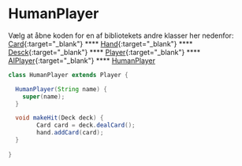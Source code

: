 # HumanPlayer

Vælg at åbne koden for en af bibliotekets andre klasser her nedenfor:   
[Card](Card.md){:target="_blank"}  ****  [Hand](Hand.md){:target="_blank"} **** [Desck](Deck.md){:target="_blank"} **** [Player](Player.md){:target="_blank"} **** [AIPlayer](PlayerComputer.md){:target="_blank"} **** [HumanPlayer](PlayerHuman.md{:target="_blank"})

```java
class HumanPlayer extends Player {

  HumanPlayer(String name) {
    super(name);
  }

  void makeHit(Deck deck) {
        Card card = deck.dealCard();
        hand.addCard(card);
  } 
  
}
```